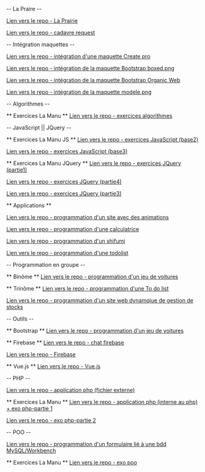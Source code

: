 -- La Praire --

[Lien vers le repo - La Prairie](https://dwwm-gen-guyane-1.github.io/kathleen-m/2019_la_prairie/)

[Lien vers le repo - cadavre request](https://dwwm-gen-guyane-1.github.io/kathleen-m/cadavre-request/)



-- Intégration maquettes --

[Lien vers le repo - intégration d'une maquette Create pro](https://dwwm-gen-guyane-1.github.io/kathleen-m/create-pro/)

[Lien vers le repo - intégration de la maquette Bootstrap boxed.png](https://dwwm-gen-guyane-1.github.io/kathleen-m/exo-bootstrap/)

[Lien vers le repo - intégration de la maquette Bootstrap Organic Web](https://dwwm-gen-guyane-1.github.io/kathleen-m/organic_bootstrap/)

[Lien vers le repo - intégration de la maquette modele.png](https://dwwm-gen-guyane-1.github.io/kathleen-m/integration_modele/)

-- Algorithmes --

** Exercices La Manu **
[Lien vers le repo - exercices algorithmes](https://dwwm-gen-guyane-1.github.io/kathleen-m/exo_algo/)

-- JavaScript || JQuery --

** Exercices La Manu JS **
[Lien vers le repo - exercices JavaScript (base2)](https://dwwm-gen-guyane-1.github.io/kathleen-m/exo_js/)

[Lien vers le repo - exercices JavaScript (base3)](https://dwwm-gen-guyane-1.github.io/kathleen-m/exo_js3/)


** Exercices La Manu JQuery **
[Lien vers le repo - exercices JQuery (partie1)](https://dwwm-gen-guyane-1.github.io/kathleen-m/exo_jquery/)

[Lien vers le repo - exercices JQuery (partie4)](https://dwwm-gen-guyane-1.github.io/kathleen-m/exo_jquery4/)

[Lien vers le repo - exercices JQuery (partie3)](https://dwwm-gen-guyane-1.github.io/kathleen-m/exo_jquery3/)


** Applications **

[Lien vers le repo - programmation d'un site avec des animations](https://dwwm-gen-guyane-1.github.io/kathleen-m/site-animations/)

[Lien vers le repo - programmation d'une calculatrice](https://dwwm-gen-guyane-1.github.io/kathleen-m/calculatrice_js/)

[Lien vers le repo - programmation d'un shifumi](https://dwwm-gen-guyane-1.github.io/kathleen-m/exo_chifoumi/)

[Lien vers le repo - programmation d'une todolist](https://dwwm-gen-guyane-1.github.io/kathleen-m/todolist/)

-- Programmation en groupe --

** Binôme **
[Lien vers le repo - programmation d'un jeu de voitures](https://github.com/DWWM-GEN-Guyane-1/racer-game-luka.git)


** Trinôme **
[Lien vers le repo - programmation d'une To do list](https://github.com/DWWM-GEN-Guyane-1/todo-list-lka)

[Lien vers le repo - programmation d'un site web dynamqiue de gestion de stocks](https://github.com/DWWM-GEN-Guyane-1/init-php)


-- Outils --

** Bootstrap **
[Lien vers le repo - programmation d'un jeu de voitures](https://github.com/DWWM-GEN-Guyane-1/kathleen-m/exo-bootstrap)

** Firebase **
[Lien vers le repo - chat firebase](https://dwwm-gen-guyane-1.github.io/kathleen-m/chat-firebase/)

[Lien vers le repo - Firebase](https://dwwm-gen-guyane-1.github.io/kathleen-m/test-firebase/)

** Vue.js **
[Lien vers le repo - Vue.js](https://dwwm-gen-guyane-1.github.io/kathleen-m/test-vuejs/)


-- PHP --

[Lien vers le repo - application php (fichier externe)](https://dwwm-gen-guyane-1.github.io/kathleen-m/apply-php-ext/)

** Exercices La Manu **
[Lien vers le repo - application php (interne au php) + exo php-partie 1](https://dwwm-gen-guyane-1.github.io/kathleen-m/apply-php/)

[Lien vers le repo - exo php-partie 2](https://dwwm-gen-guyane-1.github.io/kathleen-m/exo_php2)


-- POO --

[Lien vers le repo - programmation d'un formulaire lié à une bdd MySQL/Workbench](https://dwwm-gen-guyane-1.github.io/kathleen-m/mcd-form)

** Exercices La Manu **
[Lien vers le repo - exo poo](https://dwwm-gen-guyane-1.github.io/kathleen-m/exo_poo)



